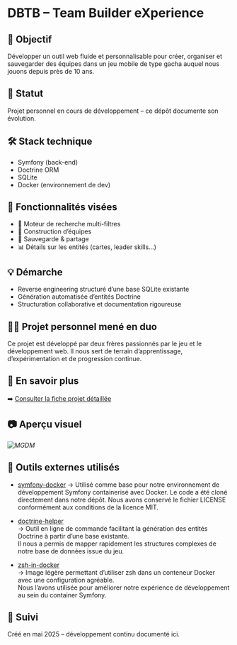 # DBTB – Team Builder eXperience

## 🎯 Objectif
Développer un outil web fluide et personnalisable pour créer, organiser et sauvegarder des équipes dans un jeu mobile de type gacha auquel nous jouons depuis près de 10 ans.

## 🚧 Statut
Projet personnel en cours de développement – ce dépôt documente son évolution.

## 🛠️ Stack technique
- Symfony (back-end)
- Doctrine ORM
- SQLite
- Docker (environnement de dev)

## 📌 Fonctionnalités visées
- 🔎 Moteur de recherche multi-filtres
- 🧱 Construction d’équipes
- 💾 Sauvegarde & partage
- 📊 Détails sur les entités (cartes, leader skills…)

## 💡 Démarche
- Reverse engineering structuré d’une base SQLite existante
- Génération automatisée d’entités Doctrine
- Structuration collaborative et documentation rigoureuse

## 🧑‍💻 Projet personnel mené en duo
Ce projet est développé par deux frères passionnés par le jeu et le développement web. Il nous sert de terrain d’apprentissage, d’expérimentation et de progression continue.

## 📄 En savoir plus
➡️ [Consulter la fiche projet détaillée](./FICHEPROJET.md)

## 📷 Aperçu visuel
*![MGDM](https://github.com/user-attachments/assets/9491fecc-4423-4b5e-a1f1-211dd79b9499)*

## 🔧 Outils externes utilisés

- [symfony-docker](https://github.com/dunglas/symfony-docker)
  → Utilisé comme base pour notre environnement de développement Symfony containerisé avec Docker.
  Le code a été cloné directement dans notre dépôt. Nous avons conservé le fichier LICENSE conformément aux conditions de la licence MIT.

- [doctrine-helper](https://github.com/siburuxue/doctrine-helper)  
  → Outil en ligne de commande facilitant la génération des entités Doctrine à partir d’une base existante.  
  Il nous a permis de mapper rapidement les structures complexes de notre base de données issue du jeu.

- [zsh-in-docker](https://github.com/deluan/zsh-in-docker)  
  → Image légère permettant d’utiliser zsh dans un conteneur Docker avec une configuration agréable.  
  Nous l’avons utilisée pour améliorer notre expérience de développement au sein du container Symfony.

## 📅 Suivi
Créé en mai 2025 – développement continu documenté ici.
